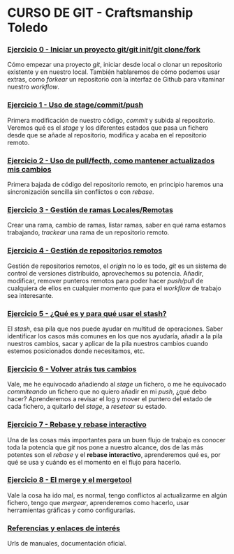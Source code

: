# CURSO DE GIT - Craftsmanship Toledo


### [Ejercicio 0 - Iniciar un proyecto git/git init/git clone/fork](ejercicios/zero/cero.md)

Cómo empezar una proyecto *git*, iniciar desde local o clonar un repositorio existente y en nuestro local. También hablaremos de cómo podemos usar extras, como *forkear* un repositorio con la interfaz de Github para vitaminar nuestro *workflow*.

### [Ejercicio 1 - Uso de stage/commit/push](ejercicios/uno/uno.md)

Primera modificación de nuestro código, *commit* y subida al repositorio. Veremos qué es el *stage* y los diferentes estados que pasa un fichero desde que se añade al repositorio, modifica y acaba en el repositorio remoto.

### [Ejercicio 2 - Uso de pull/fecth, como mantener actualizados mis cambios](ejercicios/dos/dos.md)

Primera bajada de código del repositorio remoto, en principio haremos una sincronización sencilla sin conflictos o con *rebase*.

### [Ejercicio 3 - Gestión de ramas Locales/Remotas](ejercicios/tres/tres.md)

Crear una rama, cambio de ramas, listar ramas, saber en qué rama estamos trabajando, *trackear* una rama de un repositorio remoto.

### [Ejercicio 4 - Gestión de repositorios remotos](ejercicios/cuatro/cuatro.md)

Gestión de repositorios remotos, el *origin* no lo es todo, *git* es un sistema de control de versiones distribuido, aprovechemos su potencia. Añadir, modificar, remover punteros remotos para poder hacer *push/pull* de cualquiera de ellos en cualquier momento que para el *workflow* de trabajo sea interesante.

### [Ejercicio 5 - ¿Qué es y para qué usar el stash?](ejercicios/cinco/cinco.md)

El *stash*, esa pila que nos puede ayudar en multitud de operaciones. Saber identificar los casos más comunes en los que nos ayudaría, añadir a la pila nuestros cambios, sacar y aplicar de la pila nuestros cambios cuando estemos posicionados donde necesitamos, etc.

### [Ejercicio 6 - Volver atrás tus cambios](ejercicios/seis/seis.md)

Vale, me he equivocado añadiendo al *stage* un fichero, o me he equivocado *commiteando* un fichero que no quiero añadir en mi *push*, ¿qué debo hacer? Aprenderemos a revisar el log y mover el puntero del estado de cada fichero, a quitarlo del *stage*, a *resetear* su estado.

### [Ejercicio 7 - Rebase y rebase interactivo](ejercicios/siete/siete.md)

Una de las cosas más importantes para un buen flujo de trabajo es conocer toda la potencia que *git* nos pone a nuestro alcance, dos de las más potentes son el *rebase* y el **rebase interactivo**, aprenderemos qué es, por qué se usa y cuándo es el momento en el flujo para hacerlo.

### [Ejercicio 8 - El merge y el mergetool](ejercicios/ocho/ocho.md)

Vale la cosa ha ido mal, es normal, tengo conflictos al actualizarme en algún fichero, tengo que *mergear*, aprenderemos como hacerlo, usar herramientas gráficas y como configurarlas.

### [Referencias y enlaces de interés](referencias.md)

Urls de manuales, documentación oficial.
